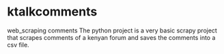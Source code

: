 # ktalkcomments
web_scraping comments
The python project is a very basic scrapy project that scrapes comments of a kenyan forum and saves the comments into a csv file.
